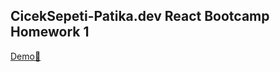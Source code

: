 
## CicekSepeti-Patika.dev React Bootcamp Homework 1

[Demo:star2:](https://ciceksepeti-patika-bootcamp-hw-2.netlify.app/)